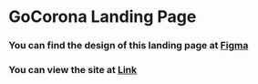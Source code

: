 # GoCorona Landing Page

### You can find the design of this landing page at [Figma](https://www.figma.com/design/6P9wjHR097AvVzJ53CgiEt/GoCorona-Website?node-id=0-1&t=DwicSdsy20bHHwxZ-1)

### You can view the site at [Link](https://nikitachupahin.github.io/gocorona-landing-page/)
